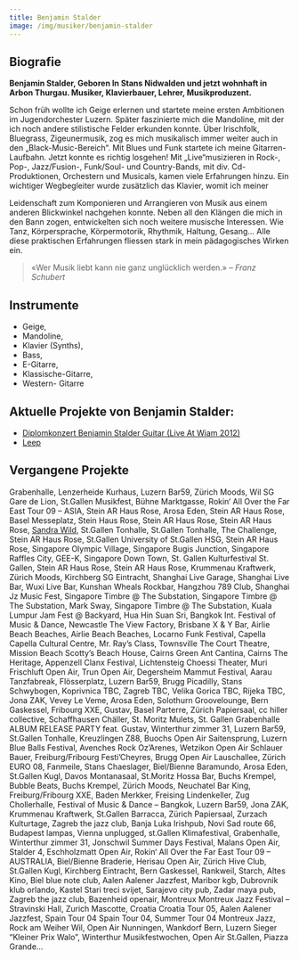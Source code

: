 ```yaml
---
title: Benjamin Stalder
image: /img/musiker/benjamin-stalder
---
```


## Biografie

**Benjamin Stalder, Geboren In Stans Nidwalden und jetzt wohnhaft in Arbon Thurgau. Musiker, Klavierbauer, Lehrer, Musikproduzent.**

Schon früh wollte ich Geige erlernen und startete meine ersten Ambitionen im Jugendorchester Luzern. Später faszinierte mich die Mandoline, mit der ich noch andere stilistische Felder erkunden konnte. Über Irischfolk, Bluegrass, Zigeunermusik, zog es mich musikalisch immer weiter auch in den „Black-Music-Bereich“. Mit Blues und Funk startete ich meine Gitarren-Laufbahn. Jetzt konnte es richtig losgehen! Mit „Live“musizieren in Rock-, Pop-, Jazz/Fusion-, Funk/Soul- und Country-Bands, mit div. Cd-Produktionen, Orchestern und Musicals, kamen viele Erfahrungen hinzu. Ein wichtiger Wegbegleiter wurde zusätzlich das Klavier, womit ich meiner

Leidenschaft zum Komponieren und Arrangieren von Musik aus einem anderen Blickwinkel nachgehen konnte. Neben all den Klängen die mich in den Bann zogen, entwickelten sich noch weitere musische Interessen. Wie Tanz, Körpersprache, Körpermotorik, Rhythmik, Haltung, Gesang… Alle diese praktischen Erfahrungen fliessen stark in mein pädagogisches Wirken ein.

> «Wer Musik liebt kann nie ganz unglücklich werden.»
> *– Franz Schubert*


## Instrumente

* Geige,
* Mandoline,
* Klavier (Synths),
* Bass,
* E-Gitarre,
* Klassische-Gitarre,
* Western- Gitarre


## Aktuelle Projekte von Benjamin Stalder:

* [Diplomkonzert Benjamin Stalder Guitar (Live At Wiam 2012)](https://www.cdbaby.com/cd/benjaminstalder)
* [Leep](http://leepmusic.ch/)

## Vergangene Projekte

Grabenhalle, Lenzerheide Kurhaus, Luzern Bar59, Zürich Moods, Wil SG Gare de Lion, St.Gallen Musikfest, Bühne Marktgasse, Rokin‘ All Over the Far East Tour 09 – ASIA, Stein AR Haus Rose, Arosa Eden, Stein AR Haus Rose, Basel Messeplatz, Stein Haus Rose, Stein AR Haus Rose, Stein AR Haus Rose, [Sandra Wild](http://www.sandrawild.ch/), St.Gallen Tonhalle, St.Gallen Tonhalle, The Challenge, Stein AR Haus Rose, St.Gallen University of St.Gallen HSG, Stein AR Haus Rose, Singapore Olympic Village, Singapore Bugis Junction, Singapore Raffles City, GEE-K, Singapore Down Town, St. Gallen Kulturfestival St. Gallen, Stein AR Haus Rose, Stein AR Haus Rose, Krummenau Kraftwerk, Zürich Moods, Kirchberg SG Eintracht, Shanghai Live Garage, Shanghai Live Bar, Wuxi Live Bar, Kunshan Wheals Rockbar, Hangzhou 789 Club, Shanghai Jz Music Fest, Singapore Timbre @ The Substation, Singapore Timbre @ The Substation, Mark Sway, Singapore Timbre @ The Substation, Kuala Lumpur Jam Fest @ Backyard, Hua Hin Suan Sri, Bangkok Int. Festival of Music & Dance, Newcastle The View Factory, Brisbane X & Y Bar, Airlie Beach Beaches, Airlie Beach Beaches, Locarno Funk Festival, Capella Capella Cultural Centre, Mr. Ray’s Class, Townsville The Court Theatre, Mission Beach Scotty’s Beach House, Cairns Green Ant Cantina, Cairns The Heritage, Appenzell Clanx Festival, Lichtensteig Choessi Theater, Muri Frischluft Open Air, Trun Open Air, Degersheim Mammut Festival, Aarau Tanzfabreak, Flösserplatz, Luzern Bar59, Brugg Picadilly, Stans Schwybogen, Koprivnica TBC, Zagreb TBC, Velika Gorica TBC, Rijeka TBC, Jona ZAK, Vevey Le Veme, Arosa Eden, Solothurn Groovelounge, Bern Gaskessel, Fribourg XXE, Gustav, Basel Parterre, Zürich Papiersaal, cc hiller collective, Schaffhausen Chäller, St. Moritz Mulets, St. Gallen Grabenhalle ALBUM RELEASE PARTY feat. Gustav, Winterthur zimmer 31, Luzern Bar59, St.Gallen Tonhalle, Kreuzlingen Z88, Buochs Open Air Saitensprung, Luzern Blue Balls Festival, Avenches Rock Oz’Arenes, Wetzikon Open Air Schlauer Bauer, Freiburg/Fribourg Festi’Cheyres, Brugg Open Air Lauschallee, Zürich EURO 08, Fanmeile, Stans Chaeslager, Biel/Bienne Baramundo, Arosa Eden, St.Gallen Kugl, Davos Montanasaal, St.Moritz Hossa Bar, Buchs Krempel, Bubble Beats, Buchs Krempel, Zürich Moods, Neuchatel Bar King, Freiburg/Fribourg XXE, Baden Merkker, Freising Lindenkeller, Zug Chollerhalle, Festival of Music & Dance – Bangkok, Luzern Bar59, Jona ZAK, Krummenau Kraftwerk, St.Gallen Barracca, Zürich Papiersaal, Zurzach Kulturtage, Zagreb the jazz club, Banja Luka Irishpub, Novi Sad route 66, Budapest lampas, Vienna unplugged, st.Gallen Klimafestival, Grabenhalle, Winterthur zimmer 31, Jonschwil Summer Days Festival, Malans Open Air, Stalder 4, Eschholzmatt Open Air, Rokin‘ All Over the Far East Tour 09 – AUSTRALIA, Biel/Bienne Braderie, Herisau Open Air, Zürich Hive Club, St.Gallen Kugl, Kirchberg Eintracht, Bern Gaskessel, Rankweil, Starch, Altes Kino, Biel blue note club, Aalen Aalener Jazzfest, Maribor kgb, Dubrovnik klub orlando, Kastel Stari treci svijet, Sarajevo city pub, Zadar maya pub, Zagreb the jazz club, Bazenheid openair, Montreux Montreux Jazz Festival – Stravinski Hall, Zurich Mascotte, Croatia Croatia Tour 05, Aalen Aalener Jazzfest, Spain Tour 04 Spain Tour 04, Summer Tour 04 Montreux Jazz, Rock am Weiher Wil, Open Air Nunningen, Wankdorf Bern, Luzern Sieger “Kleiner Prix Walo”, Winterthur Musikfestwochen, Open Air St.Gallen, Piazza Grande…
